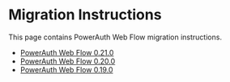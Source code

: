# Migration Instructions

This page contains PowerAuth Web Flow migration instructions.

- [PowerAuth Web Flow 0.21.0](./Web-Flow-0.21.0.md)
- [PowerAuth Web Flow 0.20.0](./Web-Flow-0.20.0.md)
- [PowerAuth Web Flow 0.19.0](./Web-Flow-0.19.0.md)

